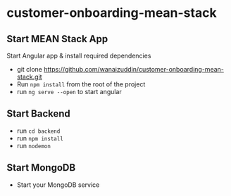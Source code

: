 # customer-onboarding-mean-stack

## Start MEAN Stack App
Start Angular app & install required dependencies

- git clone https://github.com/wanaizuddin/customer-onboarding-mean-stack.git
- Run `npm install` from the root of the project
- run `ng serve --open` to start angular 

## Start Backend
- run `cd backend`
- run `npm install`
- run `nodemon` 

## Start MongoDB
- Start your MongoDB service
